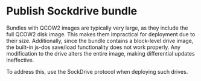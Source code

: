 # Publish Sockdrive bundle

Bundles with QCOW2 images are typically very large, as they include the full QCOW2 disk image. 
This makes them impractical for deployment due to their size. Additionally, since the bundle contains a block-level 
drive image, the built-in js-dos save/load functionality does not work properly. Any modification to the drive alters 
the entire image, making differential updates ineffective.

To address this, use the SockDrive protocol when deploying such drives.

